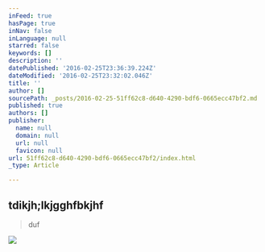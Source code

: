 ```yaml
---
inFeed: true
hasPage: true
inNav: false
inLanguage: null
starred: false
keywords: []
description: ''
datePublished: '2016-02-25T23:36:39.224Z'
dateModified: '2016-02-25T23:32:02.046Z'
title: ''
author: []
sourcePath: _posts/2016-02-25-51ff62c8-d640-4290-bdf6-0665ecc47bf2.md
published: true
authors: []
publisher:
  name: null
  domain: null
  url: null
  favicon: null
url: 51ff62c8-d640-4290-bdf6-0665ecc47bf2/index.html
_type: Article

---
```

## tdikjh;lkjgghfbkjhf

> duf

![](https://the-grid-user-content.s3-us-west-2.amazonaws.com/40c79e16-dc50-4113-a1f0-6eb44750c38c.jpg)